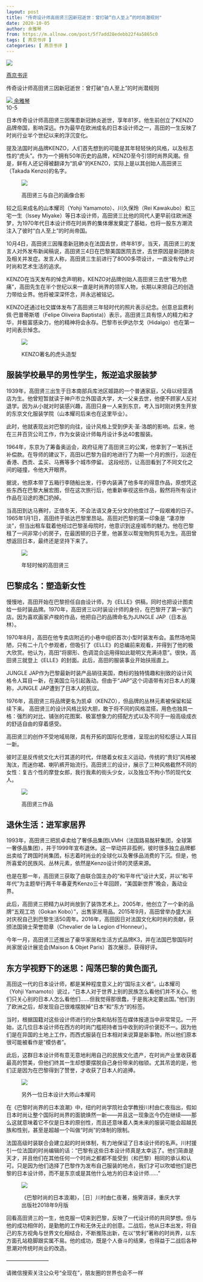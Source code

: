 ```yaml
---
layout: post
title: "传奇设计师高田贤三因新冠逝世：曾打破“白人至上”的时尚潜规则"
date: 2020-10-05
author: 余雅琴
from: https://m.allnow.com/post/5f7add28edebb22f4a5865c0
tags: [ 燕京书评 ]
categories: [ 燕京书评 ]
---
```


<div class="main" data-v-7f77c10f="" data-v-c130297e="">
 <div class="head-img-wrap" data-v-7f77c10f="">
  <img class="head-img" data-v-7f77c10f="" src="//img.allhistory.com/now/2020-10-05/5f7adf87a4188f000153526f.png?imageView2/2/w/750"/>
  <!-- -->
 </div>
 <div class="column-wrap" data-v-7f77c10f="">
  <p class="column" data-v-7f77c10f="">
   <a class="column-link" data-v-7f77c10f="" href="/column/199">
    燕京书评
   </a>
   <!-- -->
  </p>
  <p class="title" data-v-7f77c10f="">
   传奇设计师高田贤三因新冠逝世：曾打破“白人至上”的时尚潜规则
  </p>
 </div>
 <div class="author-wrap" data-v-7f77c10f="">
  <div class="left" data-v-7f77c10f="">
   <a class="single-avatar" data-v-7f77c10f="" href="/user/1053313">
    <img data-v-7f77c10f="" src="//pic.allhistory.com/T1LXCCBgET1RCvBVdK.jpg?imageView2/2/w/64"/>
   </a>
   <a class="single-name" data-v-7f77c10f="" href="/user/1053313">
    余雅琴
   </a>
   <div class="icon" data-v-7f77c10f="">
   </div>
  </div>
  <div class="time" data-v-7f77c10f="">
   10-5
  </div>
 </div>
 <div class="abstract-wrap" data-v-7f77c10f="">
  <p class="abstract" data-v-7f77c10f="">
   日本传奇设计师高田贤三因罹患新冠肺炎逝世，享年81岁。他生前创立了KENZO品牌帝国，影响深远。作为最早在欧洲成名的日本设计师之一，高田的一生反映了时尚行业半个世纪以来的浮沉变化。
  </p>
 </div>
 <div data-v-7f77c10f="" id="article-content">
  <p>
   提及法国时尚品牌KENZO，人们首先想到的可能是其年轻轻快的风格，以及标志性的“虎头”。作为一个拥有50年历史的品牌，KENZO至今引领时尚界风潮。但是，鲜有人还记得被翻译为“凯卓”的KENZO，实际上是以其创始人高田贤三（Takada Kenzo)的名字。
  </p>
  <figure class="image-box dls-image-block dls-media-image">
   <img src="//img.allhistory.com/now/2020-10-05/5f7add9fd7f8a70001eeff56.png?imageView2/2/w/800">
    <figcaption class="dls-image-capture dls-capture">
     <p>
      高田贤三与自己的画像合影
     </p>
    </figcaption>
   </img>
  </figure>
  <p>
   较之后来成名的山本耀司（Yohji Yamamoto）、川久保玲（Rei Kawakubo）和三宅一生（Issey Miyake）等日本设计师，高田贤三比他的同代人更早前往欧洲逐梦，为1970年代日本设计师在时尚界的集体爆发奠定了基础，也将一股东方潮流注入了彼时“白人至上”的时尚帝国。
  </p>
  <p>
  </p>
  <p>
   10月4日，高田贤三因罹患新冠肺炎在法国去世，终年81岁。当天，高田贤三的发言人对外发布新闻稿说，高田贤三4日在巴黎美国医院去世，去世原因是新冠肺炎及相关并发症。发言人称，高田贤三生前进行了8000多项设计，一直没有停止对时尚和艺术生活的追求。
  </p>
  <p>
  </p>
  <p>
   KENZO在当天发布的悼念声明称，KENZO对品牌创始人高田贤三去世“极为悲痛”，高田先生在半个世纪以来一直是时尚界的领军人物，长期以来把自己的创造力带给业界。他将被深深怀念，并永远被铭记。
  </p>
  <p>
  </p>
  <p>
   KENZO还通过社交媒体发布了高田贤三年轻时代的照片表示纪念。创意总监费利佩·巴普蒂斯塔（Felipe Oliveira Baptista)）表示，高田贤三具有惊人的精力和才华，并极富感染力，他的精神将会永存。巴黎市长伊达尔戈（Hidalgo）也在第一时间表示悼念。
  </p>
  <figure class="image-box dls-image-block dls-media-image">
   <img src="//img.allhistory.com/now/2020-10-05/5f7addbda4188f0001535268.png?imageView2/2/w/800">
    <figcaption class="dls-image-capture dls-capture">
     <p>
      KENZO著名的虎头造型
     </p>
    </figcaption>
   </img>
  </figure>
  <h2>
   服装学校最早的男性学生，叛逆追求服装梦
  </h2>
  <p>
  </p>
  <p>
   1939年，高田贤三出生于日本南部兵库池区姬路的一个普通家庭，父母以经营酒店为生。他曾短暂就读于神户市立外国语大学，大一父亲去世，他便不顾家人反对退学。因为从小就对时装感兴趣，高田只身一人来到东京，考入当时刚对男生开放的东京文化服装学院（山本耀司后来也在这里毕业）。
  </p>
  <p>
  </p>
  <p>
   此时，他就表现出对巴黎的向往，设计风格上受到伊夫·圣·洛朗的影响。后来，他在三井百货公司工作，作为女装设计师每月设计多达40套服装。
  </p>
  <p>
  </p>
  <p>
   1964年，东京为了筹备奥运会，政府征用了高田贤三的公寓，他拿到了一笔拆迁补偿款。在导师的建议下，高田以巴黎为目的地进行了为期一个月的旅行，沿途在香港、西贡、孟买、马赛等多个城市停留。 这段经历，让高田看到了不同文化之间的碰撞，令他大开眼界。
  </p>
  <p>
  </p>
  <p>
   据说，他原本带了五箱行李随船出发，行李内装满了他多年的得意作品，原想凭这些东西在巴黎大展宏图，但在这次旅行后，他重新审视这些作品，毅然将所有设计作品在沿途的港囗扔掉。
  </p>
  <p>
  </p>
  <p>
   当高田到达马赛时，正值冬天，不会法语又身无分文的他度过了一段艰难的日子。1965年1月1日，高田终于抵达巴黎里昂站。高田对巴黎的第一印象是 “凄凉惨淡”，但当出租车载着他经过巴黎圣母院时，他意识到这座城市的魅力。他在巴黎租了一间非常小的房子，在最困顿的日子里，他甚至以帮宠物狗剪毛为生。高田曾想返回日本，最终还是坚持下来了。
  </p>
  <figure class="image-box dls-image-block dls-media-image">
   <img src="//img.allhistory.com/now/2020-10-05/5f7ade17a4188f000153526a.png?imageView2/2/w/800"/>
   <figcaption class="dls-image-capture dls-capture">
    <p>
     年轻时候的高田贤三
    </p>
   </figcaption>
  </figure>
  <h2>
   巴黎成名：塑造新女性
  </h2>
  <p>
  </p>
  <p>
   慢慢地，高田开始在巴黎担任自由设计师，为《ELLE》供稿，同时也把设计图卖给一些时装品牌。1970年，高田贤三以时装设计师的身份，在巴黎开了第一家门店。因为喜欢画家卢梭的作品，他把自己的品牌命名为JUNGLE JAP（日本丛林）。
  </p>
  <p>
  </p>
  <p>
   1970年8月，高田在他专卖店附近的小巷中组织首次小型时装发布会。虽然场地简陋，只有二十几个参观者，但吸引了《ELLE》的总编前来观看，并得到了他的极大欣赏。他认为，高田“将廓形、色调混合运用得如此聪明又充满诗意”。很快，高田贤三就登上《ELLE》的封面。此后，高田的服装事业开始扶摇直上。
  </p>
  <p>
  </p>
  <p>
   JUNGLE JAP作为巴黎最新时装产品销往美国，商标的独特情趣和别致的设计风格令人耳目一新，在美国立马引起轰动。但由于“JAP”这个词语带有对日本人的蔑称，JUNGLE JAP遭到了日本人的抗议。
  </p>
  <p>
  </p>
  <p>
   1976年，高田贤三将品牌更名为凯卓（KENZO），但品牌的丛林元素被保留和延续下来。 高田贤三的设计风格比较大胆，敢于将不同的风格混搭，用色也独具一格：强烈的对比、铺张的花图案、极富想象力的搭配方式以及不同于一般高级成衣的舒适自由的穿着感受。
  </p>
  <p>
  </p>
  <p>
   高田贤三的创作不受地域局限，具有开拓的国际化思维，呈现出的轻松感让人耳目一新。
  </p>
  <p>
  </p>
  <p>
   彼时正是反传统文化大行其道的时代，伴随着女权主义运动，传统的“贵妇”风格被淘汰，而迷你裙、喇叭裤开始流行。高田贤三的设计，展示了三种风格截然不同的女性：复古个性的摩登女郎，我行我素的街头少女，以及独立不拘小节的现代女人。
  </p>
  <figure class="image-box dls-image-block dls-media-image">
   <img src="//img.allhistory.com/now/2020-10-05/5f7ade3da4188f000153526b.png?imageView2/2/w/800"/>
   <figcaption class="dls-image-capture dls-capture">
    <p>
     高田贤三作品
    </p>
   </figcaption>
  </figure>
  <h2>
   退休生活：进军家居界
  </h2>
  <p>
  </p>
  <p>
   1993年，高田贤三把凯卓卖给了奢侈品集团LVMH（法国路易酩轩集团，全球第一奢侈品集团），并于1999年宣布退休。这一举动并非孤例，彼时很多独立品牌都出卖给了跨国时尚集团，标志着时尚业的全球化以及奢侈品消费的下沉。但是，他所喜爱的民族风、丛林元素，依然是Kenzo设计师的灵感来源。
  </p>
  <p>
  </p>
  <p>
   也是在那一年，高田贤三获取了由联合国主办的“和平年代”设计大奖，并以“和平年代”为主题举行两千年春夏秀Kenzo三十年回顾，“美国新世界”晚会，轰动业界。
  </p>
  <p>
  </p>
  <p>
   此后，高田贤三把精力从时尚放到了装饰艺术上。2005年，他创立了一个新的品牌“五观工坊（Gokan Kobo）”，出售家居用品。2015年9月，高田曾举办盛大派对庆祝自己到巴黎生活50周年。2016年，高田因日对法国文化和时尚的贡献，获颁法国骑士荣誉勋章（Chevalier de la Legion d’Honneur）。
  </p>
  <p>
  </p>
  <p>
   今年一月，高田贤三还推出了豪华家居和生活方式品牌K3，并在法国巴黎国际时尚家居设计展览会(Maison &amp; Objet Paris）首次展示，获得好评。
  </p>
  <p>
  </p>
  <h2>
   东方学视野下的迷思：闯荡巴黎的黄色面孔
  </h2>
  <p>
  </p>
  <p>
   高田这一代的日本设计师，都是某种程度意义上的“国际主义者”。山本耀司（Yohji Yamamoto）说过，“日本人对于世界上别的民族怎么看他们并不关心。他们只关心别的日本人怎么看他们……但我觉得那很蠢，于是我决定要出国。”他们到了欧洲之后，却发现自己很难摆脱掉“日本”和“东方”的标签。
  </p>
  <p>
  </p>
  <p>
   当时，根据国籍对这些设计师进行的分类和贴标签在媒体报道当中非常常见。一开始，这几位日本设计师在西方的时尚门槛把持者当中收到的评价褒贬不一。因为他们是在异国的土地上工作，而西式服装在日本相对来说算是新事物，所以他们原本很可能被看作是“模仿者”。
  </p>
  <p>
  </p>
  <p>
   此后，这群日本设计师有意无意地利用自己的民族文化遗产，在时尚产业里收获着最高的赞美，但他们终其一生却想要摆脱自己身份带来的枷锁。尤其吊诡的是，他们正是因为在巴黎得到了赞誉，才收获了日本人的追捧。
  </p>
  <p>
  </p>
  <figure class="image-box dls-image-block dls-media-image">
   <img src="//img.allhistory.com/now/2020-10-05/5f7ade67a4188f000153526d.png?imageView2/2/w/800"/>
   <figcaption class="dls-image-capture dls-capture">
    <p>
     另外一位日本设计大师山本耀司
    </p>
   </figcaption>
  </figure>
  <p>
   在《巴黎时尚界的日本浪潮》中，纽约时尚学院社会学教授川村由仁夜指出，假如日本时尚让整个国际时尚界的面貌焕然一新——并且这一现象迄今仍在继续——那么这就意味着它不仅是日本的原创性，而且还意味着人类未来的服装可能会超越民族和性别，甚至是超越一个叫做“时尚”的体制的限制。
  </p>
  <p>
  </p>
  <p>
   法国高级时装联合会建立起的时尚体制，有力地保证了日本设计师的名声。川村援引一位法国的时尚编辑的话：“巴黎有这些日本设计师真是太幸运了。他们简直是天才，并且他们在其他任何一个时尚之都都不能受到（和巴黎）相同的承认和认可。只是因为他们选择了巴黎作为发布自己服装的地点，我们才可以吹嘘他们是巴黎的日本设计师，而不是东京或是其他什么地方的日本设计师……”
  </p>
  <figure class="image-box dls-image-block dls-media-image">
   <img src="//img.allhistory.com/now/2020-10-05/5f7ade86a4188f000153526e.png?imageView2/2/w/800"/>
   <figcaption class="dls-image-capture dls-capture">
    <p>
     《巴黎时尚的日本浪潮》，［日］川村由仁夜著，施霁涵译，重庆大学出版社2018年9月版
    </p>
   </figcaption>
  </figure>
  <p>
   回看高田贤三的一生，他克服一切来到巴黎，反映了一代设计师的共同梦想。但与他的成功相伴的，是勤勉的工作和无休无止的创意。二战后，他从日本出发，将自己的东方视角与世界文化相结合，不断推陈出新，在以“势利”著称的时尚界，以东方面孔站稳脚跟实属不易。他的成功，既是个人奋斗的结果，也得益于二战后各种思潮对传统时尚业的改造。
  </p>
  <p>
  </p>
  <p>
   ————————
  </p>
  <p>
   请微信搜索关注公众号“全现在”，朋友圈的世界也会不一样
  </p>
 </div>
</div>

